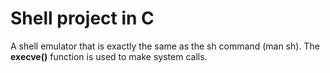 # Shell project in C
A shell emulator that is exactly the same as the sh command (man sh).
The **execve()** function is used to make system calls. 

